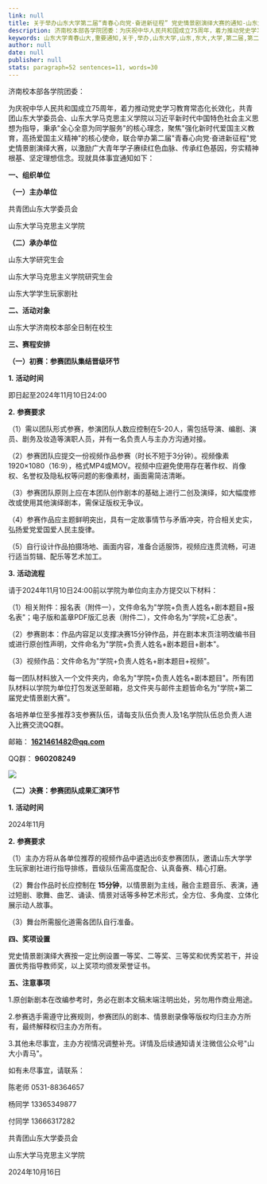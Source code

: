 ```yaml
---
link: null
title: 关于举办山东大学第二届“青春心向党·奋进新征程” 党史情景剧演绎大赛的通知-山东大学青春山大
description: 济南校本部各学院团委：为庆祝中华人民共和国成立75周年，着力推动党史学习教育常态化长效化，共青团山东大学委员会、山东大学马克思主义学院以习近平新时代中国特色社会主义思想为指导，秉承“全心全意为同学服务”的核心理念，聚焦“强化新时代爱国主义教育，高扬爱国主义精神”的核心使命，联合举办第二届“青春心向党·奋进新征程”党史情景剧演绎大赛，以激励广大青年学子赓续红色血脉、传承红色基因，夯实精神根基、坚定理...
keywords: 山东大学青春山大,重要通知,关于,举办,山东大学,山东,东大,大学,第二届,第二,二届,青春,春心,心向,奋进,征程,党史,情景剧,情景,演绎,大赛,通知
author: null
date: null
publisher: null
stats: paragraph=52 sentences=11, words=30
---
```

济南校本部各学院团委：

为庆祝中华人民共和国成立75周年，着力推动党史学习教育常态化长效化，共青团山东大学委员会、山东大学马克思主义学院以习近平新时代中国特色社会主义思想为指导，秉承"全心全意为同学服务"的核心理念，聚焦"强化新时代爱国主义教育，高扬爱国主义精神"的核心使命，联合举办第二届"青春心向党·奋进新征程"党史情景剧演绎大赛，以激励广大青年学子赓续红色血脉、传承红色基因，夯实精神根基、坚定理想信念。现就具体事宜通知如下：



**一、组织单位**

**（一）主办单位**

共青团山东大学委员会

山东大学马克思主义学院

**（二）承办单位**

山东大学研究生会

山东大学马克思主义学院研究生会

山东大学学生玩家剧社

**二、活动对象**

山东大学济南校本部全日制在校生

**三、赛程安排**

**（一）初赛：参赛团队集结晋级环节**

**1.** **活动时间**

即日起至2024年11月10日24:00

**2.** **参赛要求**

（1）需以团队形式参赛，参演团队人数应控制在5-20人，需包括导演、编剧、演员、剧务及妆造等演职人员，并有一名负责人与主办方沟通对接。

（2）参赛团队应提交一份视频作品参赛（时长不短于3分钟）。视频像素1920×1080（16:9），格式MP4或MOV。视频中应避免使用存在著作权、肖像权、名誉权及隐私权等问题的影像素材，画面需简洁清晰。

（3）参赛团队原则上应在本团队创作剧本的基础上进行二创及演绎，如大幅度修改或使用其他演绎剧本，需保证版权无争议。

（4）参赛作品应主题鲜明突出，具有一定故事情节与矛盾冲突，符合相关史实，弘扬爱党爱国爱人民主旋律。

（5）自行设计作品拍摄场地、画面内容，准备合适服饰，视频应连贯流畅，可进行适当剪辑、配乐等艺术加工。

**3.** **活动流程**

请于2024年11月10日24:00前以学院为单位向主办方提交以下材料：

（1）相关附件：报名表（附件一），文件命名为"学院+负责人姓名+剧本题目+报名表"；电子版和盖章PDF版汇总表（附件二），文件命名为"学院+汇总表"。

（2）参赛剧本：作品内容足以支撑决赛15分钟作品，并在剧本末页注明改编书目或进行原创性声明，文件命名为"学院+负责人姓名+剧本题目+剧本"。

（3）视频作品：文件命名为"学院+负责人姓名+剧本题目+视频"。

每一团队材料放入一个文件夹内，命名为"学院+负责人姓名+剧本题目"。所有团队材料以学院为单位打包发送至邮箱，总文件夹与邮件主题皆命名为"学院+第二届党史情景剧大赛"。

各培养单位至多推荐3支参赛队伍，请每支队伍负责人及1名学院队伍总负责人进入比赛交流QQ群。

邮箱： **1621461482@qq.com**

QQ群： **960208249**

![](/__local/1/68/4B/F211E9B8B95DCD4FA307957F0CD_BB445790_365E4.png)



**（二）决赛：参赛团队成果汇演环节**

**1.** **活动时间**

2024年11月

**2.** **参赛要求**

（1）主办方将从各单位推荐的视频作品中遴选出6支参赛团队，邀请山东大学学生玩家剧社进行指导排练，晋级队伍需高度配合、认真备赛、精心打磨。

（2）舞台作品时长应控制在 **15分钟**，以情景剧为主线，融合主题音乐、表演，通过短剧、歌舞、曲艺、诵读、情景对话等多种艺术形式，全方位、多角度、立体化展示动人故事。

（3）舞台所需服化道需各团队自行准备。

**四、奖项设置**

党史情景剧演绎大赛按一定比例设置一等奖、二等奖、三等奖和优秀奖若干，并设置优秀指导教师奖，以上奖项均颁发荣誉证书。

**五、注意事项**

1.原创新剧本在改编参考时，务必在剧本文稿末端注明出处，另勿用作商业用途。

2.参赛选手需遵守比赛规则，参赛团队的剧本、情景剧录像等版权均归主办方所有，最终解释权归主办方所有。

3.其他未尽事宜，主办方视情况调整补充。详情及后续通知请关注微信公众号"山大小青马"。



如有未尽事宜，请联系：

陈老师 0531-88364657

杨同学 13365349877

付同学 13666317282









共青团山东大学委员会

山东大学马克思主义学院

2024年10月16日




